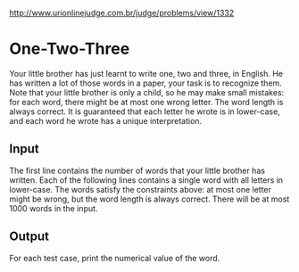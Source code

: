 http://www.urionlinejudge.com.br/judge/problems/view/1332

# One-Two-Three

Your little brother has just learnt to write one, two and three, in English.
He has written a lot of those words in a paper, your task is to recognize
them. Note that your little brother is only a child, so he may make small
mistakes: for each word, there might be at most one wrong letter. The word
length is always correct. It is guaranteed that each letter he wrote is in
lower-case, and each word he wrote has a unique interpretation.

## Input

The first line contains the number of words that your little brother has
written. Each of the following lines contains a single word with all letters
in lower-case. The words satisfy the constraints above: at most one letter
might be wrong, but the word length is always correct. There will be at most
1000 words in the input.

## Output

For each test case, print the numerical value of the word.
